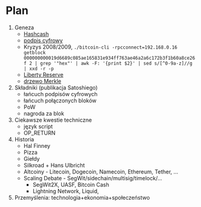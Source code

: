 # Plan


1. Geneza
   * [Hashcash](https://pl.wikipedia.org/wiki/Hashcash)
   * [podpis cyfrowy](https://pl.wikipedia.org/wiki/Podpis_cyfrowy)
   * Kryzys 2008/2009, ```./bitcoin-cli -rpcconnect=192.168.0.16 getblock 000000000019d6689c085ae165831e934ff763ae46a2a6c172b3f1b60a8ce26f 2 | grep '"hex"' | awk -F: '{print $2}' | sed s/[^0-9a-z]//g | xxd -r -p```
   * [Liberty Reserve](https://en.wikipedia.org/wiki/Liberty_Reserve)
   * [drzewo Merkle](https://en.wikipedia.org/wiki/Merkle_tree) 
1. Składniki (publikacja Satoshiego)
   * łańcuch podpisów cyfrowych
   * łańcuch połączonych bloków
   * PoW
   * nagroda za blok
1. Ciekawsze kwestie techniczne
   * język script
   * OP_RETURN
1. Historia
   * Hal Finney
   * Pizza
   * Giełdy
   * Silkroad + Hans Ulbricht
   * Altcoiny - Litecoin, Dogecoin, Namecoin, Ethereum, Tether, ...
   * Scaling Debate - SegWit/sidechain/multisig/timelock/...
       * SegWit2X, UASF, Bitcoin Cash
       * Lightning Network, Liquid, 
1. Przemyślenia: technologia+ekonomia+społeczeństwo 
